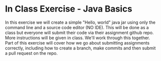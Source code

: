 # In Class Exercise - Java Basics #

In this exercise we will create a simple "Hello, world" java jar using only the command line and a source code editor (NO IDE). This will be done as a class but everyone will submit their code via their assignment github repo. More instructions will be given in class. We'll work through this together. Part of this exercise will cover how we go about submitting assignments correctly, including how to create a branch, make commits and then submit a pull request on the repo.
